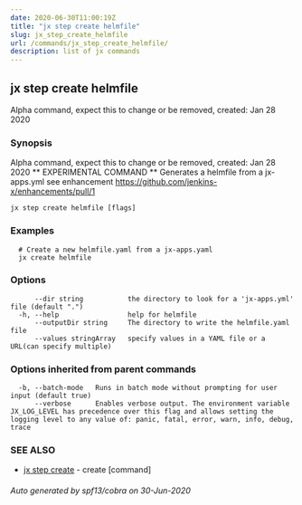 ```yaml
---
date: 2020-06-30T11:00:19Z
title: "jx step create helmfile"
slug: jx_step_create_helmfile
url: /commands/jx_step_create_helmfile/
description: list of jx commands
---
```

## jx step create helmfile

Alpha command, expect this to change or be removed, created: Jan 28 2020

### Synopsis

Alpha command, expect this to change or be removed, created: Jan 28 2020
** EXPERIMENTAL COMMAND ** Generates a helmfile from a jx-apps.yml see enhancement https://github.com/jenkins-x/enhancements/pull/1

```
jx step create helmfile [flags]
```

### Examples

```
  # Create a new helmfile.yaml from a jx-apps.yaml
  jx create helmfile
```

### Options

```
      --dir string           the directory to look for a 'jx-apps.yml' file (default ".")
  -h, --help                 help for helmfile
      --outputDir string     The directory to write the helmfile.yaml file
      --values stringArray   specify values in a YAML file or a URL(can specify multiple)
```

### Options inherited from parent commands

```
  -b, --batch-mode   Runs in batch mode without prompting for user input (default true)
      --verbose      Enables verbose output. The environment variable JX_LOG_LEVEL has precedence over this flag and allows setting the logging level to any value of: panic, fatal, error, warn, info, debug, trace
```

### SEE ALSO

* [jx step create](/commands/jx_step_create/)	 - create [command]

###### Auto generated by spf13/cobra on 30-Jun-2020
